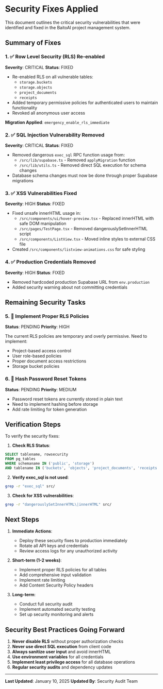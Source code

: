 # Security Fixes Applied

This document outlines the critical security vulnerabilities that were identified and fixed in the BaitoAI project management system.

## Summary of Fixes

### 1. ✅ Row Level Security (RLS) Re-enabled
**Severity**: CRITICAL
**Status**: FIXED

- Re-enabled RLS on all vulnerable tables:
  - `storage.buckets`
  - `storage.objects`
  - `project_documents`
  - `receipts`
- Added temporary permissive policies for authenticated users to maintain functionality
- Revoked all anonymous user access

**Migration Applied**: `emergency_enable_rls_immediate`

### 2. ✅ SQL Injection Vulnerability Removed
**Severity**: CRITICAL
**Status**: FIXED

- Removed dangerous `exec_sql` RPC function usage from:
  - `/src/lib/supabase.ts` - Removed `applyMigration` function
  - `/src/lib/utils.ts` - Removed direct SQL execution for schema changes
- Database schema changes must now be done through proper Supabase migrations

### 3. ✅ XSS Vulnerabilities Fixed
**Severity**: HIGH
**Status**: FIXED

- Fixed unsafe innerHTML usage in:
  - `/src/components/ui/hover-preview.tsx` - Replaced innerHTML with safe DOM manipulation
  - `/src/pages/TestPage.tsx` - Removed dangerouslySetInnerHTML script
  - `/src/components/ListView.tsx` - Moved inline styles to external CSS file
- Created `/src/components/listview-animations.css` for safe styling

### 4. ✅ Production Credentials Removed
**Severity**: HIGH
**Status**: FIXED

- Removed hardcoded production Supabase URL from `env.production`
- Added security warning about not committing credentials

## Remaining Security Tasks

### 5. 🔄 Implement Proper RLS Policies
**Status**: PENDING
**Priority**: HIGH

The current RLS policies are temporary and overly permissive. Need to implement:
- Project-based access control
- User role-based policies
- Proper document access restrictions
- Storage bucket policies

### 6. 🔄 Hash Password Reset Tokens
**Status**: PENDING
**Priority**: MEDIUM

- Password reset tokens are currently stored in plain text
- Need to implement hashing before storage
- Add rate limiting for token generation

## Verification Steps

To verify the security fixes:

1. **Check RLS Status**:
```sql
SELECT tablename, rowsecurity 
FROM pg_tables 
WHERE schemaname IN ('public', 'storage') 
AND tablename IN ('buckets', 'objects', 'project_documents', 'receipts');
```

2. **Verify exec_sql is not used**:
```bash
grep -r "exec_sql" src/
```

3. **Check for XSS vulnerabilities**:
```bash
grep -r "dangerouslySetInnerHTML\|innerHTML" src/
```

## Next Steps

1. **Immediate Actions**:
   - Deploy these security fixes to production immediately
   - Rotate all API keys and credentials
   - Review access logs for any unauthorized activity

2. **Short-term (1-2 weeks)**:
   - Implement proper RLS policies for all tables
   - Add comprehensive input validation
   - Implement rate limiting
   - Add Content Security Policy headers

3. **Long-term**:
   - Conduct full security audit
   - Implement automated security testing
   - Set up security monitoring and alerts

## Security Best Practices Going Forward

1. **Never disable RLS** without proper authorization checks
2. **Never use direct SQL execution** from client code
3. **Always sanitize user input** and avoid innerHTML
4. **Use environment variables** for all credentials
5. **Implement least privilege access** for all database operations
6. **Regular security audits** and dependency updates

---

**Last Updated**: January 10, 2025
**Updated By**: Security Audit Team